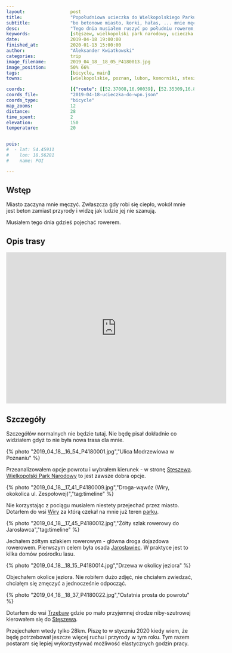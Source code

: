 ```yaml
---
layout:                 post
title:                  "Popołudniowa ucieczka do Wielkopolskiego Parku Narodowego"
subtitle:               "bo betonowe miasto, korki, hałas, ... mnie męczy"
desc:                   "Tego dnia musiałem ruszyć po południu rowerem, gdziekolwiek abym mógł obcować z przyrodą i uciec od betonu, ciepła i nieświeżego powietrza."
keywords:               [stęszew, wielkopolski park narodowy, ucieczka od miasta]
date:                   2019-04-18 19:00:00
finished_at:            2020-01-13 15:00:00
author:                 "Aleksander Kwiatkowski"
categories:             trip
image_filename:         2019_04_18__18_05_P4180013.jpg
image_position:         50% 66%
tags:                   [bicycle, main]
towns:                  [wielkopolskie, poznan, lubon, komorniki, steszew]

coords:                 [{"route": [[52.37008,16.90039], [52.35309,16.86443], [52.33883,16.87035], [52.32509,16.86254], [52.28289,16.80297], [52.27434,16.74178], [52.27985,16.70916]], "type": "bicycle"}]
coords_file:            "2019-04-18-ucieczka-do-wpn.json"
coords_type:            "bicycle"
map_zooms:              12
distance:               28
time_spent:             2
elevation:              150
temperature:            20


pois:
#  - lat: 54.45911
#    lon: 18.56281
#    name: POI

---
```


[wiki-wiry]: https://pl.wikipedia.org/wiki/Wiry_(wie%C5%9B_w_wojew%C3%B3dztwie_wielkopolskim)
[wiki-jaroslawiec]: https://pl.wikipedia.org/wiki/Jaros%C5%82awiec_(powiat_pozna%C5%84ski)
[wiki-steszew]: https://pl.wikipedia.org/wiki/St%C4%99szew
[wiki-wpn]: https://pl.wikipedia.org/wiki/Wielkopolski_Park_Narodowy
[wiki-trzebaw]: https://pl.wikipedia.org/wiki/Trzebaw_(wojew%C3%B3dztwo_wielkopolskie)

## Wstęp

Miasto zaczyna mnie męczyć. Zwłaszcza gdy robi się ciepło, wokół mnie jest beton
zamiast przyrody i widzę jak ludzie jej nie szanują.

Musiałem tego dnia gdzieś pojechać rowerem.

## Opis trasy

<iframe height='405' width='590' frameborder='0' allowtransparency='true' scrolling='no' src='https://www.strava.com/activities/2299944518/embed/ad5aa5d5a12b0ba16f89c7db9a9abf18490a39bd'></iframe>

## Szczegóły

Szczegółów normalnych nie będzie tutaj. Nie będę pisał dokładnie co widziałem gdyż
to nie była nowa trasa dla mnie.

{% photo "2019_04_18__16_54_P4180001.jpg","Ulica Modrzewiowa w Poznaniu" %}

Przeanalizowałem opcje powrotu i wybrałem kierunek - w stronę
[Stęszewa][wiki-steszew]. [Wielkopolski Park Narodowy][wiki-wpn] to jest zawsze
dobra opcje.

{% photo "2019_04_18__17_41_P4180009.jpg","Droga-wąwóz (Wiry, okokolica ul. Zespołowej)","tag:timeline" %}

Nie korzystając z pociągu musiałem niestety przejechać przez miasto.
Dotarłem do wsi [Wiry][wiki-wiry] za którą czekał na mnie już teren
[parku][wiki-wpn].

{% photo "2019_04_18__17_45_P4180012.jpg","Żółty szlak rowerowy do Jarosławca","tag:timeline" %}

Jechałem żółtym szlakiem rowerowym - główna droga dojazdowa rowerowem.
Pierwszym celem była osada [Jarosławiec][wiki-jaroslawiec].
W praktyce jest to kilka domów pośrodku lasu.

{% photo "2019_04_18__18_15_P4180014.jpg","Drzewa w okolicy jeziora" %}

Objechałem okolice jeziora. Nie robiłem dużo zdjęć, nie chciałem zwiedzać,
chciałęm się zmęczyć a jednocześnie odpocząć.

{% photo "2019_04_18__18_37_P4180022.jpg","Ostatnia prosta do powrotu" %}

Dotarłem do wsi [Trzebaw][wiki-trzebaw] gdzie po mało przyjemnej drodze
niby-szutrowej kierowałem się do [Stęszewa][wiki-steszew].

Przejechałem wtedy tylko 28km. Piszę to w styczniu 2020 kiedy wiem, że będę
potrzebował jeszcze więcej ruchu i przyrody w tym roku. Tym razem postaram się lepiej
wykorzystywać możliwość elastycznych godzin pracy.
